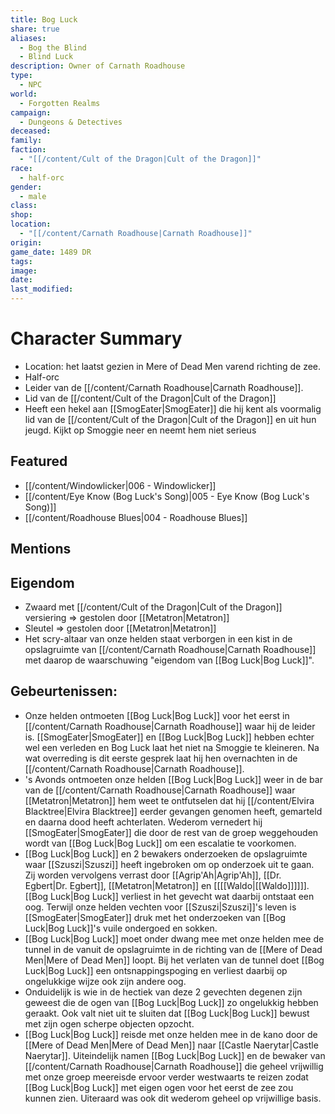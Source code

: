 ```yaml
---
title: Bog Luck
share: true
aliases:
  - Bog the Blind
  - Blind Luck
description: Owner of Carnath Roadhouse
type:
  - NPC
world:
  - Forgotten Realms
campaign:
  - Dungeons & Detectives
deceased: 
family: 
faction:
  - "[[/content/Cult of the Dragon|Cult of the Dragon]]"
race:
  - half-orc
gender:
  - male
class: 
shop: 
location:
  - "[[/content/Carnath Roadhouse|Carnath Roadhouse]]"
origin: 
game_date: 1489 DR
tags: 
image: 
date: 
last_modified: 
---
```

# Character Summary
- Location: het laatst gezien in Mere of Dead Men varend richting de zee.
- Half-orc
- Leider van de [[/content/Carnath Roadhouse|Carnath Roadhouse]]. 
- Lid van de [[/content/Cult of the Dragon|Cult of the Dragon]]
- Heeft een hekel aan [[SmogEater|SmogEater]] die hij kent als voormalig lid van de [[/content/Cult of the Dragon|Cult of the Dragon]] en uit hun jeugd. Kijkt op Smoggie neer en neemt hem niet serieus
## Featured
- [[/content/Windowlicker|006 - Windowlicker]]
- [[/content/Eye Know (Bog Luck's Song)|005 - Eye Know (Bog Luck's Song)]]
- [[/content/Roadhouse Blues|004 - Roadhouse Blues]]

## Mentions

## Eigendom
- Zwaard met [[/content/Cult of the Dragon|Cult of the Dragon]] versiering => gestolen door [[Metatron|Metatron]]
- Sleutel => gestolen door [[Metatron|Metatron]]
- Het scry-altaar van onze helden staat verborgen in een kist in de opslagruimte van [[/content/Carnath Roadhouse|Carnath Roadhouse]] met daarop de waarschuwing "eigendom van [[Bog Luck|Bog Luck]]".

## Gebeurtenissen:
- Onze helden ontmoeten [[Bog Luck|Bog Luck]] voor het eerst in [[/content/Carnath Roadhouse|Carnath Roadhouse]] waar hij de leider is. [[SmogEater|SmogEater]] en [[Bog Luck|Bog Luck]] hebben echter wel een verleden en Bog Luck laat het niet na Smoggie te kleineren. Na wat overreding is dit eerste gesprek laat hij hen overnachten in de [[/content/Carnath Roadhouse|Carnath Roadhouse]].
- 's Avonds ontmoeten onze helden [[Bog Luck|Bog Luck]] weer in de bar van de [[/content/Carnath Roadhouse|Carnath Roadhouse]] waar [[Metatron|Metatron]] hem weet te ontfutselen dat hij [[/content/Elvira Blacktree|Elvira Blacktree]] eerder gevangen genomen heeft, gemarteld en daarna dood heeft achterlaten. Wederom vernedert hij [[SmogEater|SmogEater]] die door de rest van de groep weggehouden wordt van [[Bog Luck|Bog Luck]] om een escalatie te voorkomen.
- [[Bog Luck|Bog Luck]] en 2 bewakers onderzoeken de opslagruimte waar [[Szuszi|Szuszi]] heeft ingebroken om op onderzoek uit te gaan. Zij worden vervolgens verrast door [[Agrip'Ah|Agrip'Ah]], [[Dr. Egbert|Dr. Egbert]], [[Metatron|Metatron]] en [[[[Waldo|[[Waldo]]]]]]. [[Bog Luck|Bog Luck]] verliest in het gevecht wat daarbij ontstaat een oog. Terwijl onze helden vechten voor [[Szuszi|Szuszi]]'s leven is [[SmogEater|SmogEater]] druk met het onderzoeken van [[Bog Luck|Bog Luck]]'s vuile ondergoed en sokken. 
- [[Bog Luck|Bog Luck]] moet onder dwang mee met onze helden mee de tunnel in de vanuit de opslagruimte in de richting van de [[Mere of Dead Men|Mere of Dead Men]] loopt. Bij het verlaten van de tunnel doet [[Bog Luck|Bog Luck]] een ontsnappingspoging en verliest daarbij op ongelukkige wijze ook zijn andere oog.
- Onduidelijk is wie in de hectiek van deze 2 gevechten degenen zijn geweest die de ogen van [[Bog Luck|Bog Luck]] zo ongelukkig hebben geraakt. Ook valt niet uit te sluiten dat [[Bog Luck|Bog Luck]] bewust met zijn ogen scherpe objecten opzocht. 
- [[Bog Luck|Bog Luck]] reisde met onze helden mee in de kano door de [[Mere of Dead Men|Mere of Dead Men]] naar [[Castle Naerytar|Castle Naerytar]]. Uiteindelijk namen [[Bog Luck|Bog Luck]] en de bewaker van [[/content/Carnath Roadhouse|Carnath Roadhouse]] die geheel vrijwillig met onze groep meereisde ervoor verder westwaarts te reizen zodat [[Bog Luck|Bog Luck]] met eigen ogen voor het eerst de zee zou kunnen zien. Uiteraard was ook dit wederom geheel op vrijwillige basis.

